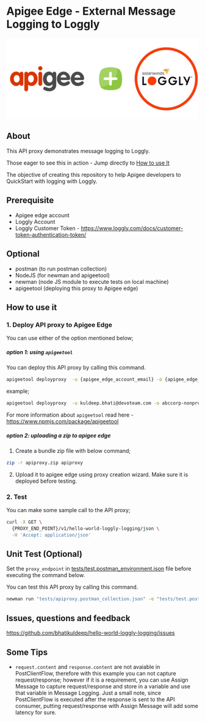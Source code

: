 # Apigee Edge - External Message Logging to Loggly

![Apigee Edge + Loggly](docs/images/apigee-loggly.png)
## About
This API proxy demonstrates message logging to Loggly.

Those eager to see this in action -  Jump directly to  [How to use It](#how-to-use-it)

The objective of creating this repository to help Apigee developers to QuickStart with logging with Loggly.   

## Prerequisite
- Apigee edge account
- Loggly Account
- Loggly Customer Token - https://www.loggly.com/docs/customer-token-authentication-token/

## Optional
- postman (to run postman collection)
- NodeJS (for newman and apigeetool)
- newman (node JS module to execute tests on local machine)
- apigeetool (deploying this proxy to Apigee edge)

## How to use it

### 1. Deploy API proxy to Apigee Edge
You can use either of the option mentioned below;
##### option 1: using `apigeetool`
You can deploy this API proxy by calling this command.

```bash
apigeetool deployproxy  -u {apigee_edge_account_email} -o {apigee_edge_org_name}  -e {environment_name} -n {proxy_name} -d . --verbose --debug
```
example; 
```bash
apigeetool deployproxy  -u kuldeep.bhati@devoteam.com -o abccorp-nonprod  -e test -n hello-world-loggly-logging -d . --verbose --debug
```
For more information about `apigeetool` read here - https://www.npmjs.com/package/apigeetool

##### option 2: uploading a zip to apigee edge

1. Create a bundle zip file with below command;
```bash 
zip -r apiproxy.zip apiproxy
```

2. Upload it to apigee edge using proxy creation wizard.
Make sure it is deployed before testing.

### 2. Test
You can make some sample call to the API proxy;
```bash
curl -X GET \
  {PROXY_END_POINT}/v1/hello-world-loggly-logging/json \
  -H 'Accept: application/json'
```


## Unit Test (Optional)
Set the `proxy_endpoint` in [tests/test.postman_environment.json](tests/test.postman_environment.json) file before executing the command below.

You can test this API proxy by calling this command.
```bash
newman run "tests/apiproxy.postman_collection.json" -e "tests/test.postman_environment.json"
```

## Issues, questions and feedback
https://github.com/bhatikuldeep/hello-world-loggly-logging/issues

## Some Tips
- `request.content` and `response.content` are not avaiable in PostClientFlow, therefore with this example you can not capture request/response; however if it is a requirement, you can use Assign Message to capture request/response and store in a variable and use that variable in Message Logging. Just a small note, since PostClientFlow is executed after the response is sent to the API consumer, putting request/response with Assign Message will add some latency for sure.

